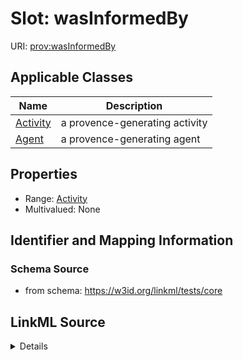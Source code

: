# Slot: wasInformedBy

URI: [prov:wasInformedBy](http://www.w3.org/ns/prov#wasInformedBy)



<!-- no inheritance hierarchy -->




## Applicable Classes

| Name | Description |
| --- | --- |
[Activity](Activity.md) | a provence-generating activity
[Agent](Agent.md) | a provence-generating agent






## Properties

* Range: [Activity](Activity.md)
* Multivalued: None







## Identifier and Mapping Information







### Schema Source


* from schema: https://w3id.org/linkml/tests/core




## LinkML Source

<details>
```yaml
name: was informed by
from_schema: https://w3id.org/linkml/tests/core
rank: 1000
slot_uri: prov:wasInformedBy
alias: was_informed_by
domain_of:
- activity
- agent
range: activity

```
</details>